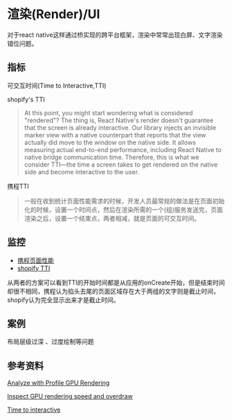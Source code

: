 # 渲染(Render)/UI

对于react native这样通过桥实现的跨平台框架，渲染中常常出现白屏、文字渲染错位问题。

## 指标

可交互时间(Time to Interactive,TTI)

shopify's TTI
> At this point, you might start wondering what is considered "rendered"? The thing is, React Native's render doesn't guarantee that the screen is already interactive. Our library injects an invisible marker view with a native counterpart that reports that the view actually did move to the window on the native side. It allows measuring actual end-to-end performance, including React Native to native bridge communication time. Therefore, this is what we consider TTI—the time a screen takes to get rendered on the native side and become interactive to the user.

携程TTI
> 一般在收到统计页面性能需求的时候，开发人员最常规的做法是在页面初始化的时候，设置一个时间点，然后在渲染所需的一个(组)服务发送完，页面渲染之后，设置一个结束点，两者相减，就是页面的可交互时间。


## 监控

- [携程页面性能](https://mp.weixin.qq.com/s?__biz=MjM5MDI3MjA5MQ==&mid=2697269379&idx=1&sn=1227a77caf29ae0e732d976f3f909540&scene=21#wechat_redirect)
- [shopify TTI](https://shopify.engineering/measuring-react-native-rendering-times)

从两者的方案可以看到TTI的开始时间都是从应用的onCreate开始，但是结束时间却很不相同，携程认为掐头去尾的页面区域存在大于两组的文字则是截止时间，shopify认为完全显示出来才是截止时间。

## 案例
布局层级过深 、过度绘制等问题


## 参考资料
[Analyze with Profile GPU Rendering](https://developer.android.com/topic/performance/rendering/profile-gpu)

[Inspect GPU rendering speed and overdraw](https://developer.android.com/topic/performance/rendering/inspect-gpu-rendering#profile_rendering)

[Time to interactive](https://developer.mozilla.org/en-US/docs/Glossary/Time_to_interactive)